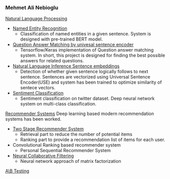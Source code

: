 
### Mehmet Ali Nebioglu


[Natural Language Processing](https://github.com/malinphy/Embedding_calls)
- [Named Entity Recognition](https://github.com/malinphy/named_entity_recognition)
  - Classification of named entities in a given sentence. System is designed with pre-trained BERT model.
- [Question Answer Matching by univesal sentence encoder](https://github.com/malinphy/quick_response_generator)
  - Tensorflow/Keras implementation of Question answer matching system. In short, this project is designed for finding the best possible answers for related         questions. 
- [Natural Language Inference Sentence embeddings](https://github.com/malinphy/natural_language_inference)
  - Detection of whether given sentence logically follows to next sentence. Sentences are vectorized using Universal Sentence Encoder(USE) and 
  system has been trained to optimize similarity of sentece vectors.
- [Sentiment Classification](https://github.com/malinphy/sentiment_classification)
  - Sentiment classification on twitter dataset. Deep neural network system on multi-class classification. 



[Recommender Systems](https://github.com/malinphy/recommender_sys)
Deep learning based modern recommendation systems has been worked. 
- [Two Stage Recommender System](https://github.com/malinphy/recommender_sys/tree/main/YouTube/anime_dataset/dataprocess)
  - Retrieval part to reduce the number of potential items   
  - Ranking part to provide a recommendation list of items for each user.
- Convolutional Ranking based recommender system
  - Personal Sequential Recommender System
- [Neural Collaborative Filtering](https://github.com/malinphy/neural_collaborative_filtering)
  - Neural network approach of matrix factorization   
  



[A\B Testing](https://github.com/malinphy/stats)

